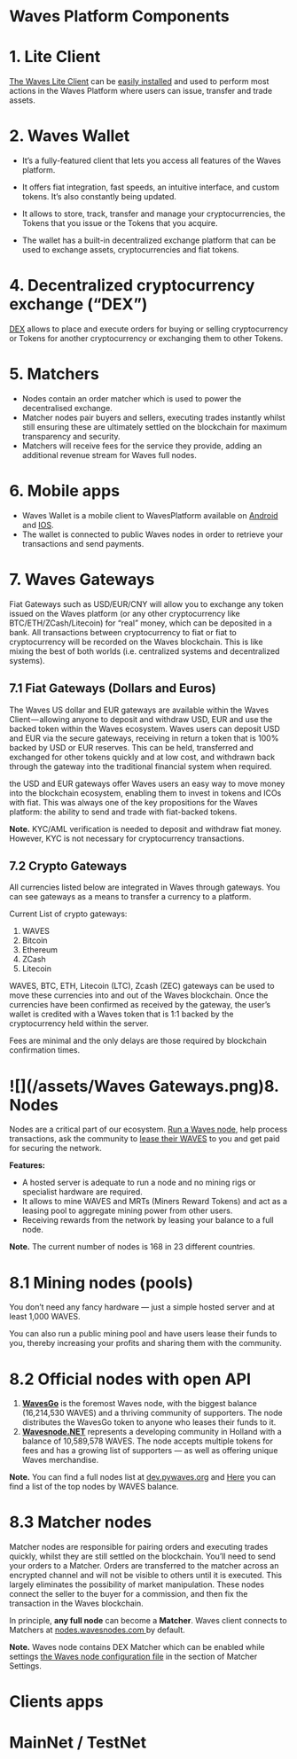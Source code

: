 # Waves Platform Components

# 1. Lite Client

[The Waves Lite Client](https://beta.wavesplatform.com) can be [easily installed](https://waves-platform.gitbooks.io/wavesdocs/content/waves-client/install-waves-client.html) and used to perform most actions in the Waves Platform where users can issue, transfer and trade assets.

# 2. Waves Wallet

* It’s a fully-featured client that lets you access all features of the Waves platform.

* It offers fiat integration, fast speeds, an intuitive interface, and custom tokens. It’s also constantly being updated.

* It allows to store, track, transfer and manage your cryptocurrencies, the Tokens that you issue or the Tokens that you acquire.

* The wallet has a built-in decentralized exchange platform that can be used to exchange assets, cryptocurrencies and fiat tokens.

# 4. Decentralized cryptocurrency exchange \(“DEX”\)

[DEX](https://docs.wavesplatform.com/decentralized-cryptocurrency-exchange-dex.html) allows to place and execute orders for buying or selling cryptocurrency or Tokens for another cryptocurrency or exchanging them to other Tokens.

# 5. Matchers

* Nodes contain an order matcher which is used to power the decentralised exchange.
* Matcher nodes pair buyers and sellers, executing trades instantly whilst still ensuring these are ultimately settled on the blockchain for maximum transparency and security.
* Matchers will receive fees for the service they provide, adding an additional revenue stream for Waves full nodes.

# 6. Mobile apps

* Waves Wallet is a mobile client to WavesPlatform available on [Android](https://play.google.com/store/apps/details?id=com.wavesplatform.wallet) and [IOS](https://itunes.apple.com/us/app/waves-wallet/id1233158971?mt=8).
* The wallet is connected to public Waves nodes in order to retrieve your transactions and send payments.

# 7. Waves Gateways

Fiat Gateways such as USD/EUR/CNY will allow you to exchange any token issued on the Waves platform \(or any other cryptocurrency like BTC/ETH/ZCash/Litecoin\) for “real” money, which can be deposited in a bank. All transactions between cryptocurrency to fiat or fiat to cryptocurrency will be recorded on the Waves blockchain. This is like mixing the best of both worlds \(i.e. centralized systems and decentralized systems\).

## 7.1 Fiat Gateways \(Dollars and Euros\)

The Waves US dollar and EUR gateways are available within the Waves Client — allowing anyone to deposit and withdraw USD, EUR and use the backed token within the Waves ecosystem. Waves users can deposit USD and EUR via the secure gateways, receiving in return a token that is 100% backed by USD or EUR reserves. This can be held, transferred and exchanged for other tokens quickly and at low cost, and withdrawn back through the gateway into the traditional financial system when required.

the USD and EUR gateways offer Waves users an easy way to move money into the blockchain ecosystem, enabling them to invest in tokens and ICOs with fiat. This was always one of the key propositions for the Waves platform: the ability to send and trade with fiat-backed tokens.

**Note.** KYC/AML verification is needed to deposit and withdraw fiat money. However, KYC is not necessary for cryptocurrency transactions.

## 7.2 Crypto Gateways

All currencies listed below are integrated in Waves through gateways. You can see gateways as a means to transfer a currency to a platform.

Current List of crypto gateways:

1. WAVES
2. Bitcoin
3. Ethereum
4. ZCash
5. Litecoin 

WAVES, BTC, ETH, Litecoin \(LTC\), Zcash \(ZEC\) gateways can be used to move these currencies into and out of the Waves blockchain. Once the currencies have been confirmed as received by the gateway, the user’s wallet is credited with a Waves token that is 1:1 backed by the cryptocurrency held within the server.

Fees are minimal and the only delays are those required by blockchain confirmation times.

# ![](/assets/Waves Gateways.png)8. Nodes

Nodes are a critical part of our ecosystem. [Run a Waves node](https://docs.wavesplatform.com/guidelines/how-to-install-a-node.html), help process transactions, ask the community to [lease their WAVES](https://docs.wavesplatform.com/waves-client/wallet-management/leasing-waves.html) to you and get paid for securing the network.

**Features:**

* A hosted server is adequate to run a node and no mining rigs or specialist hardware are required.
* It allows to mine WAVES and MRTs \(Miners Reward Tokens\) and act as a leasing pool to aggregate mining power from other users.
* Receiving rewards from the network by leasing your balance to a full node. 

**Note.** The current number of nodes is 168 in 23 different countries.

# 8.1 Mining nodes \(pools\)

You don’t need any fancy hardware — just a simple hosted server and at least 1,000 WAVES.

You can also run a public mining pool and have users lease their funds to you, thereby increasing your profits and sharing them with the community.

# 8.2 Official nodes with open API

1. [**WavesGo**](http://www.wavesgo.com) is the foremost Waves node, with the biggest balance \(16,214,530 WAVES\) and a thriving community of supporters. The node distributes the WavesGo token to anyone who leases their funds to it.
2. [**Wavesnode.NET**](https://wavesnode.net) represents a developing community in Holland with a balance of 10,589,578 WAVES. The node accepts multiple tokens for fees and has a growing list of supporters — as well as offering unique Waves merchandise.

**Note.** You can find a full nodes list at [dev.pywaves.org](http://dev.pywaves.org/generators/) and [Here](https://wavesplatform.com/leasing#nodes) you can find a list of the top nodes by WAVES balance.

# 8.3 Matcher nodes

Matcher nodes are responsible for pairing orders and executing trades quickly, whilst they are still settled on the blockchain. You’ll need to send your orders to a Matcher. Orders are transferred to the matcher across an encrypted channel and will not be visible to others until it is executed. This largely eliminates the possibility of market manipulation. These nodes connect the seller to the buyer for a commission, and then fix the transaction in the Waves blockchain.

In principle, **any full node** can become a **Matcher**. Waves client connects to Matchers at [nodes.wavesnodes.com ](/nodes.wavesnodes.com)by default.

**Note.** Waves node contains DEX Matcher which can be enabled while settings [the Waves node configuration file](https://docs.wavesplatform.com/guidelines/how-to-configure-a-node.html) in the section of Matcher Settings.

# Clients apps



# MainNet / TestNet



